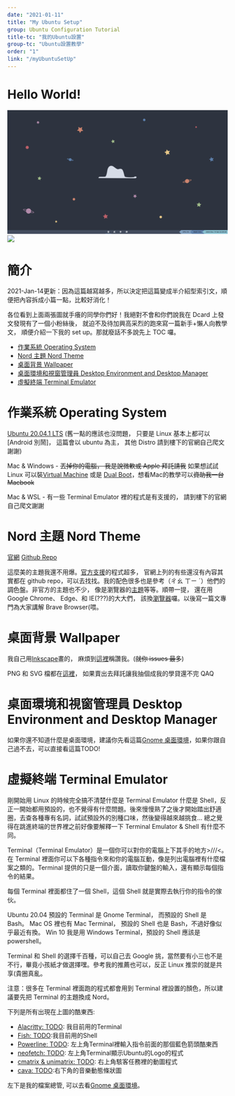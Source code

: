 ```yaml
---
date: "2021-01-11"
title: "My Ubuntu Setup"
group: Ubuntu Configuration Tutorial
title-tc: "我的Ubuntu設置"
group-tc: "Ubuntu設置教學"
order: "1"
link: "/myUbuntuSetUp"
---
```


<a name="hello-world"></a>

# Hello World!
![](./ubuntu.png)
![](./ubuntu.gif)

<a name="intro"></a>

# 簡介
2021-Jan-14更新：因為這篇越寫越多，所以決定把這篇變成半介紹型索引文，順便把內容拆成小篇一點，比較好消化！

各位看到上面兩張圖就手癢的同學你們好！我絕對不會和你們說我在 Dcard 上發文發現有了一個小粉絲後， 就迫不及待加興高采烈的跑來寫一篇新手+懶人向教學文， 順便介紹一下我的 set up。那就廢話不多說先上 TOC 囉。

- [作業系統 Operating System](#operating-system)
- [Nord 主題 Nord Theme](#nord-theme)
- [桌面背景 Wallpaper](#wallpaper)
- [桌面環境和視窗管理員 Desktop Environment and Desktop Manager](#desktop-environment-and-window-manager)
- [虛擬終端 Terminal Emulator](#terminal-emulator)

<a name="operating-system"></a>

# 作業系統 Operating System

[Ubuntu 20.04.1 LTS](https://ubuntu.com/download/desktop) (舊一點的應該也沒問題， 只要是 Linux 基本上都可以[Android 別鬧]， 這篇會以 ubuntu 為主， 其他 Distro 請到樓下的官網自己爬文謝謝)

Mac & Windows - ~~丟掉你的電腦， 我是說微軟或 Apple 拜託請我~~ 如果想試試 Linux 可以裝[Virtual Machine](https://www.virtualbox.org/) 或是 [Dual Boot](https://zh.wikipedia.org/wiki/%E5%A4%9A%E9%87%8D%E5%BC%95%E5%AF%BC)，想看Mac的教學可以~~資助我一台 Macbook~~

Mac & WSL - 有一些 Terminal Emulator 裡的程式是有支援的， 請到樓下的官網自己爬文謝謝

<a name="nord-theme"></a>

# Nord 主題 Nord Theme

[官網](https://www.nordtheme.com/ports)
[Github Repo](https://github.com/arcticicestudio/nord)

這麼美的主題我還不用爆。[官方支援](https://www.nordtheme.com/ports)的程式超多， 官網上列的有些還沒有內容其實都在 github repo，可以去找找。我的配色很多也是參考（ㄔㄠ ㄒㄧ ˊ）他們的調色盤。非官方的主題也不少， 像是瀏覽器的[主題](https://chrome.google.com/webstore/detail/nord/abehfkkfjlplnjadfcjiflnejblfmmpj/reviews)等等。順帶一提， 還在用 Google Chrome、 Edge、和 IE(???)的大大們， 該換[瀏覽器](https://brave.com/)囉。以後寫一篇文專門為大家講解 Brave Browser(喂。

<a name="wallpaper"></a>

# 桌面背景 Wallpaper

我自己用[Inkscape](https://inkscape.org/)畫的， 麻煩到[這裡](https://github.com/whkelvin/MyUbuntuSetUp/issues)稱讚我。(~~就你 issues 最多~~)

PNG 和 SVG 檔都在[這裡](https://github.com/whkelvin/MyUbuntuSetUp/tree/master/Pictures)， 如果賣出去拜託讓我抽個成我的學貸還不完 QAQ

<a name="desktop-environment-and-window-manager"></a>

# 桌面環境和視窗管理員 Desktop Environment and Desktop Manager
如果你還不知道什麼是桌面環境，建議你先看這篇[Gnome 桌面環境](/gnomeDesktopEnvironment)，如果你跟自己過不去，可以直接看這篇TODO!

<a name="terminal-emulator"/>

# 虛擬終端 Terminal Emulator
剛開始用 Linux 的時候完全搞不清楚什麼是 Terminal Emulator 什麼是 Shell，反正一開始都用預設的，也不覺得有什麼問題。後來慢慢熟了之後才開始踏出舒適圈，去查各種專有名詞，試試預設外的別種口味，然後變得越來越挑食... 總之覺得在跳進終端的世界裡之前好像要解釋一下 Terminal Emulator & Shell 有什麼不同。

Terminal（Terminal Emulator）是一個你可以對你的電腦上下其手的地方>///<。在 Terminal 裡面你可以下各種指令來和你的電腦互動，像是列出電腦裡有什麼檔案之類的。Terminal 提供的只是一個介面，讀取你鍵盤的輸入，還有顯示每個指令的結果。

每個 Terminal 裡面都住了一個 Shell，這個 Shell 就是實際去執行你的指令的傢伙。

Ubuntu 20.04 預設的 Terminal 是 Gnome Terminal， 而預設的 Shell 是 Bash。
Mac OS 裡也有 Mac Terminal， 預設的 Shell 也是 Bash，不過好像似乎最近有換。
Win 10 我是用 Windows Terminal，預設的 Shell 應該是 powershell。

Terminal 和 Shell 的選擇千百種，可以自己去 Google 挑，當然要有小三也不是不行，畢竟小孩紙才做選擇嘿。參考我的推薦也可以，反正 Linux 推崇的就是共享(貴圈真亂。

注意：很多在 Terminal 裡面跑的程式都會用到 Terminal 裡設置的顏色，所以建議要先把 Terminal 的主題換成 Nord。

下列是所有出現在上圖的酷東西:
- [Alacritty: TODO](): 我目前用的Terminal
- [Fish: TODO]():我目前用的Shell
- [Powerline: TODO](): 左上角Terminal裡輸入指令前面的那個藍色箭頭酷東西
- [neofetch: TODO](): 左上角Terminal顯示Ubuntu的Logo的程式
- [cmatrix & unimatrix: TODO](): 右上角駭客任務裡的動圖程式
- [cava: TODO]():右下角的音樂動態條狀圖

左下是我的檔案總管, 可以去看[Gnome 桌面環境](/gnomeDesktopEnvironment)。
